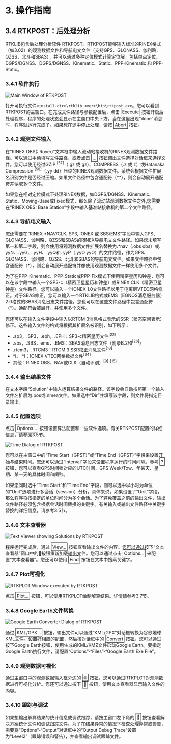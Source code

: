 # 3. 操作指南

## 3.4 RTKPOST：后处理分析

RTKLIB包含后处理分析软件 RTKPOST。RTKPOST能够输入标准的RINEX格式（如3.02）的观测数据文件和导航电文文件（支持GPS、GLONASS、伽利略、QZSS、北斗和SBAS），并可以通过多种定位模式计算定位解，包括单点定位、DGPS/DGNSS、DGPS/DGNSS、Kinematic、Static、PPP-Kinematic 和 PPP-Static。

### 3.4.1 软件执行

![Main Window of RTKPOST](https://i.ibb.co/sRjkHVn/image.png)

打开可执行文件`<install-dir>\rtklib_<ver>\bin\rtkpost.exe`。您可以看到RTKPOST的主窗口。在完成文件路径与参数配置后，点击 <span style="border: 1px solid black; padding: 3px;">Execute</span> 按钮开启后处理程序，程序的处理状态会显示在主窗口中央下方。当在这里出现“done”消息时，程序就运行完成了。如果想在途中停止处理，请按 <span style="border: 1px solid black; padding: 3px;">Abort</span> 按钮。

### 3.4.2 观测文件输入

在“RINEX OBS(: Rover)”文本框中输入流动站接收机的RINEX观测数据文件路径。可以通过手动填写文件路径，或者点击 <span style="border: 1px solid black; padding: 3px;">...</span> 按钮调出文件选择对话框来选择文件。您可以使用经过GZIP <sup>[57]</sup>（.gz 或 gz）、COMPRESS（.z 或 z）或Hatanaka Compression <sup>[58]</sup>（.yy dd）压缩的RINEX观测数据文件。系统会根据文件扩展名识别文件是否经过压缩。如果文件路径中包含通配符（**），则会自动展开通配符并读取多个文件。

如果您在相对定位模式下处理RINEX数据，如DGPS/DGNSS、Kinematic、Static、Moving-Base或Fixed模式，那么除了流动站观测数据文件之外,您需要在“RINEX OBS: Base Station”字段中输入基准站接收机的第二个文件路径。

### 3.4.3 导航电文输入

您还需要在“RINEX \*NAV/CLK, SP3, IONEX 或 SBS/EMS”字段中输入GPS、GLONASS、伽利略、QZSS和SBAS的RINEX导航电文文件路径。如果您未填写第一和第二字段，则会使用将观测数据文件扩展名替换为.*nav（.obs obs）或. yyN、.yyG、.yyH、.yyQ和. yyP（.yyO yyO）的文件路径，作为GPS、GLONASS、伽利略、QZSS、北斗和SBAS的导航电文文件。如果文件路径中包含通配符（\*），则会自动展开通配符并像使用观测数据文件一样使用多个文件。

为了在PPP-Kinematic、PPP-Static或PPP-Fix模式下使用精密星历和钟差，您可以在该字段中输入一个SP3-c（精密卫星星历和钟差）或RINEX CLK（精密卫星钟差）文件路径。您可以输入一个IONEX 1.0文件路径以用于电离层VTEC网格修正。对于SBAS修正，您可以输入一个RTKLIB格式或EMS（EGNOS消息服务器）2.0格式的SBAS消息日志文件路径。您也可以在这些文件路径中包含通配符（*）。通配符会被展开，并使用多个文件。

您还可以在输入文件字段中输入以RTCM 3消息格式表示的SSR（状态空间表示）修正。这些输入文件的格式将根据其扩展名被识别，如下所示：

- .sp3，.SP3，.eph，.EPH：SP3-c精密星历文件<sup>[22]</sup>
- .sbs，.SBS，ems，.EMS：SBAS消息日志文件（附录B.2和<sup>[26]</sup>）
- .rtcm3，.RTCM3：RTCM 3 SSR校正消息文件<sup>[18]</sup>
- *i、 *I：IONEX VTEC网格数据文件<sup>[24]</sup>
- 其他：RINEX OBS、NAV或CLK（自动识别）<sup>[9]-[15]</sup>

### 3.4.4 输出结果文件

在文本字段“Solution”中输入运算结果文件的路径。该字段会自动按照第一个输入文件名扩展为.pos或.nmea文件。如果选中“Dir”并填写该字段，则文件将指定目录输出。

### 3.4.5 配置选项

点击 <span style="border: 1px solid black; padding: 3px;">Options...</span> 按钮设置算法配置和一些软件选项。有关RTKPOST配置的详细信息，请参阅3.5节。

![Time Dialog of RTKPOST](https://i.ibb.co/GxTzccm/image.png)

您可以在主窗口中的“Time Start（GPST）”或“Time End（GPST）”字段来设置开始与结束时间。您还可以通过“Interval”字段来设置程序运行的时间间隔。参考 <span style="border: 1px solid black; padding: 3px;">?</span> 按钮，您可以查看GPS时间锁对应的UTC时间、GPS Week/Tow、年某天、星期、某一天的具体时间和闰秒。

如果您同时选中“Time Start”和“Time End”字段，则可以选中以小时为单位的“Unit”选项进行多会话（session）分析，具体来说，如果设置了“Unit”字段，那么程序将按指定的单位时间分为多个会话。为了避免覆盖之前的输出文件，输出文件路径必须包含根据会话时间替换的关键字。有关输入或输出文件路径中关键字替换的详细信息，请参考3.5节。

### 3.4.6 文本查看器

![Text Viewer showing Solutions by RTKPOST](https://i.ibb.co/8jKTgXz/image.png)

程序运行完成后，通过 <span style="border: 1px solid black; padding: 3px;">View...</span> 按钮查看输出文件的内容。您可以通过按下“文本查看器”窗口中的🔁按钮重新加载输出文件。您可以通过点击 <span style="border: 1px solid black; padding: 3px;">Options...</span> 来配置“文本查看器”。您还可以使用 <span style="border: 1px solid black; padding: 3px;">Find</span> 按钮在文本中搜索关键字。

### 3.4.7 Plot可视化

![RTKPLOT Window executed by RTKPOST](https://i.ibb.co/rsGp2n9/image.png)

点击 <span style="border: 1px solid black; padding: 3px;">Plot...</span> 按钮，可以使用RTKPLOT绘制解算结果。详情请参考3.7节。

### 3.4.8 Google Earth文件转换

![Google Earth Converter Dialog of RTKPOST](https://i.ibb.co/2k7YR7P/image.png)

通过 <span style="border: 1px solid black; padding: 3px;">KML/GPX...</span> 按钮，输出文件可以通过“KML/GPX”对话框转换为谷歌地球KML文件。设置好相应的配置，然后按对话框中的 <span style="border: 1px solid black; padding: 3px;">Convert</span> 按钮。您可以通过按下Google Earth按钮，使用生成的KML/KMZ文件启动Google Earth。要指定Google Earth执行文件，请配置“Options”-“Files”-“Google Earth Exe File”。

### 3.4.9 观测数据可视化

通过主窗口中的观测数据输入框旁边的 <span style="border: 1px solid black; padding: 3px;">🌐</span> 按钮，您可以通过RTKPLOT对观测数据进行可视化分析。您还可以通过按下 <span style="border: 1px solid black; padding: 3px;">📄</span> 按钮，使用文本查看器显示输入文件的内容。

### 3.4.10 跟踪与调试

如果想输出解算结果的统计信息或调试跟踪，请按主窗口左下角的 <span style="border: 1px solid black; padding: 3px;">📄</span> 按钮查看解决方案统计文件和调试跟踪文件。为了在结果异常的情况下检查处理异常或警告，需要将“Options”-“Output”对话框中的“Output Debug Trace”设置为“Level2”（跟踪错误和警告），并查看输出调试跟踪文件。

<GiscusTalk />
